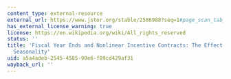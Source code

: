 ```yaml
---
content_type: external-resource
external_url: https://www.jstor.org/stable/2586988?seq=1#page_scan_tab_contents
has_external_license_warning: true
license: https://en.wikipedia.org/wiki/All_rights_reserved
status: ''
title: 'Fiscal Year Ends and Nonlinear Incentive Contracts: The Effect on Business
  Seasonality'
uid: a5a4adeb-2545-4585-90e6-f89cd429af31
wayback_url: ''
---
```

